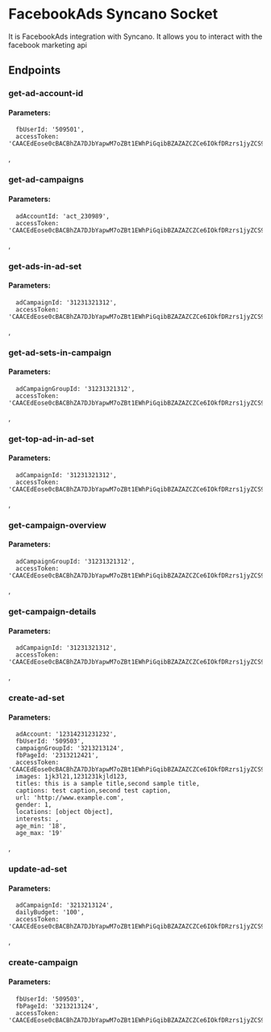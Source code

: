 # FacebookAds Syncano Socket

It is FacebookAds integration with Syncano. It allows you to interact with the facebook marketing api

## Endpoints

### get-ad-account-id

#### Parameters:

      fbUserId: '509501',
      accessToken: 'CAACEdEose0cBACBhZA7DJbYapwM7oZBt1EWhPiGqibBZAZAZCZCe6IOkfDRzrs1jyZCS93zSuj9GaNQQtxbny0jeSCqyBNaQUl3ocDiD3lO4GSboFm5B7NogSHFzTGYw0rdpndDKolQcfsS5nYeYwZAIKXF1WPzgGaGxNIDh36oZBHuazcN3WSNmL9jGyO9YmYlZBmZCcigBuMFvtXj4XlzNWyb'

,
### get-ad-campaigns

#### Parameters:

      adAccountId: 'act_230989',
      accessToken: 'CAACEdEose0cBACBhZA7DJbYapwM7oZBt1EWhPiGqibBZAZAZCZCe6IOkfDRzrs1jyZCS93zSuj9GaNQQtxbny0jeSCqyBNaQUl3ocDiD3lO4GSboFm5B7NogSHFzTGYw0rdpndDKolQcfsS5nYeYwZAIKXF1WPzgGaGxNIDh36oZBHuazcN3WSNmL9jGyO9YmYlZBmZCcigBuMFvtXj4XlzNWyb'

,
### get-ads-in-ad-set

#### Parameters:

      adCampaignId: '31231321312',
      accessToken: 'CAACEdEose0cBACBhZA7DJbYapwM7oZBt1EWhPiGqibBZAZAZCZCe6IOkfDRzrs1jyZCS93zSuj9GaNQQtxbny0jeSCqyBNaQUl3ocDiD3lO4GSboFm5B7NogSHFzTGYw0rdpndDKolQcfsS5nYeYwZAIKXF1WPzgGaGxNIDh36oZBHuazcN3WSNmL9jGyO9YmYlZBmZCcigBuMFvtXj4XlzNWyb'

,
### get-ad-sets-in-campaign

#### Parameters:

      adCampaignGroupId: '31231321312',
      accessToken: 'CAACEdEose0cBACBhZA7DJbYapwM7oZBt1EWhPiGqibBZAZAZCZCe6IOkfDRzrs1jyZCS93zSuj9GaNQQtxbny0jeSCqyBNaQUl3ocDiD3lO4GSboFm5B7NogSHFzTGYw0rdpndDKolQcfsS5nYeYwZAIKXF1WPzgGaGxNIDh36oZBHuazcN3WSNmL9jGyO9YmYlZBmZCcigBuMFvtXj4XlzNWyb'

,
### get-top-ad-in-ad-set

#### Parameters:

      adCampaignId: '31231321312',
      accessToken: 'CAACEdEose0cBACBhZA7DJbYapwM7oZBt1EWhPiGqibBZAZAZCZCe6IOkfDRzrs1jyZCS93zSuj9GaNQQtxbny0jeSCqyBNaQUl3ocDiD3lO4GSboFm5B7NogSHFzTGYw0rdpndDKolQcfsS5nYeYwZAIKXF1WPzgGaGxNIDh36oZBHuazcN3WSNmL9jGyO9YmYlZBmZCcigBuMFvtXj4XlzNWyb'

,
### get-campaign-overview

#### Parameters:

      adCampaignGroupId: '31231321312',
      accessToken: 'CAACEdEose0cBACBhZA7DJbYapwM7oZBt1EWhPiGqibBZAZAZCZCe6IOkfDRzrs1jyZCS93zSuj9GaNQQtxbny0jeSCqyBNaQUl3ocDiD3lO4GSboFm5B7NogSHFzTGYw0rdpndDKolQcfsS5nYeYwZAIKXF1WPzgGaGxNIDh36oZBHuazcN3WSNmL9jGyO9YmYlZBmZCcigBuMFvtXj4XlzNWyb'

,
### get-campaign-details

#### Parameters:

      adCampaignId: '31231321312',
      accessToken: 'CAACEdEose0cBACBhZA7DJbYapwM7oZBt1EWhPiGqibBZAZAZCZCe6IOkfDRzrs1jyZCS93zSuj9GaNQQtxbny0jeSCqyBNaQUl3ocDiD3lO4GSboFm5B7NogSHFzTGYw0rdpndDKolQcfsS5nYeYwZAIKXF1WPzgGaGxNIDh36oZBHuazcN3WSNmL9jGyO9YmYlZBmZCcigBuMFvtXj4XlzNWyb'

,
### create-ad-set

#### Parameters:

      adAccount: '12314231231232',
      fbUserId: '509503',
      campaignGroupId: '3213213124',
      fbPageId: '2313212421',
      accessToken: 'CAACEdEose0cBACBhZA7DJbYapwM7oZBt1EWhPiGqibBZAZAZCZCe6IOkfDRzrs1jyZCS93zSuj9GaNQQtxbny0jeSCqyBNaQUl3ocDiD3lO4GSboFm5B7NogSHFzTGYw0rdpndDKolQcfsS5nYeYwZAIKXF1WPzgGaGxNIDh36oZBHuazcN3WSNmL9jGyO9YmYlZBmZCcigBuMFvtXj4XlzNWyb',
      images: 1jk3l21,1231231kjld123,
      titles: this is a sample title,second sample title,
      captions: test caption,second test caption,
      url: 'http://www.example.com',
      gender: 1,
      locations: [object Object],
      interests: ,
      age_min: '18',
      age_max: '19'

,
### update-ad-set

#### Parameters:

      adCampaignId: '3213213124',
      dailyBudget: '100',
      accessToken: 'CAACEdEose0cBACBhZA7DJbYapwM7oZBt1EWhPiGqibBZAZAZCZCe6IOkfDRzrs1jyZCS93zSuj9GaNQQtxbny0jeSCqyBNaQUl3ocDiD3lO4GSboFm5B7NogSHFzTGYw0rdpndDKolQcfsS5nYeYwZAIKXF1WPzgGaGxNIDh36oZBHuazcN3WSNmL9jGyO9YmYlZBmZCcigBuMFvtXj4XlzNWyb'

,
### create-campaign

#### Parameters:

      fbUserId: '509503',
      fbPageId: '3213213124',
      accessToken: 'CAACEdEose0cBACBhZA7DJbYapwM7oZBt1EWhPiGqibBZAZAZCZCe6IOkfDRzrs1jyZCS93zSuj9GaNQQtxbny0jeSCqyBNaQUl3ocDiD3lO4GSboFm5B7NogSHFzTGYw0rdpndDKolQcfsS5nYeYwZAIKXF1WPzgGaGxNIDh36oZBHuazcN3WSNmL9jGyO9YmYlZBmZCcigBuMFvtXj4XlzNWyb'

